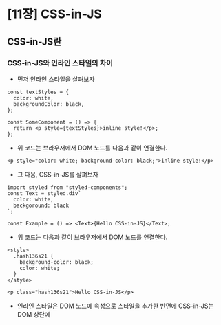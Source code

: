 # [11장] CSS-in-JS

## CSS-in-JS란

### CSS-in-JS와 인라인 스타일의 차이

- 먼저 인라인 스타일을 살펴보자

```tsx
const textStyles = {
  color: white,
  backgroundColor: black,
};

const SomeComponent = () => {
  return <p style={textStyles}>inline style!</p>;
};
```

- 위 코드는 브라우저에서 DOM 노드를 다음과 같이 연결한다.

```tsx
<p style="color: white; background-color: black;">inline style!</p>
```

- 그 다음, CSS-in-JS를 살펴보자

```tsx
import styled from "styled-components";
const Text = styled.div`
  color: white,
  backgoround: black
`;

const Example = () => <Text>{Hello CSS-in-JS}</Text>;
```

- 위 코드는 다음과 같이 브라우저에서 DOM 노드를 연결한다.

```tsx
<style>
  .hash136s21 {
    background-color: black;
    color: white;
  }
</style>

<p class="hash136s21">Hello CSS-in-JS</p>
```

- 인라인 스타일은 DOM 노드에 속성으로 스타일을 추가한 반면에 CSS-in-JS는 DOM 상단에 <style> 태그를 추가했다.
